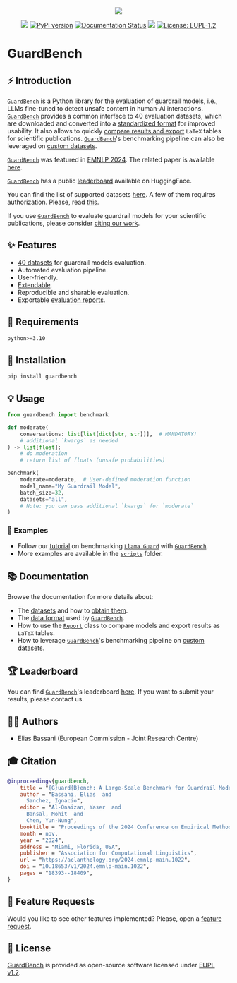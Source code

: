 <div align="center">
  <img src="https://repository-images.githubusercontent.com/837144095/8190ad0e-e9ff-4dda-9116-644d62d6b886">
</div>

<p align="center">
  <!-- Python -->
  <a href="https://www.python.org" alt="Python"><img src="https://badges.aleen42.com/src/python.svg"></a>
  <!-- Version -->
  <a href="https://pypi.org/project/guardbench/"><img src="https://img.shields.io/pypi/v/guardbench?color=light-green" alt="PyPI version"></a>
  <!-- Docs -->
  <a href="https://github.com/AmenRa/guardbench/tree/main/docs"><img src="https://img.shields.io/badge/docs-passing-<COLOR>.svg" alt="Documentation Status"></a>
  <!-- Black -->
  <a href="https://github.com/psf/black" alt="Code style: black"><img src="https://img.shields.io/badge/code%20style-black-000000.svg"></a>
  <!-- License -->
  <a href="https://interoperable-europe.ec.europa.eu/sites/default/files/custom-page/attachment/2020-03/EUPL-1.2%20EN.txt"><img src="https://img.shields.io/badge/license-EUPL-blue.svg" alt="License: EUPL-1.2"></a>
</p>

# GuardBench

## ⚡️ Introduction
[`GuardBench`](https://github.com/AmenRa/guardbench) is a Python library for the evaluation of guardrail models, i.e., LLMs fine-tuned to detect unsafe content in human-AI interactions.
[`GuardBench`](https://github.com/AmenRa/guardbench) provides a common interface to 40 evaluation datasets, which are downloaded and converted into a [standardized format](docs/data_format.md) for improved usability.
It also allows to quickly [compare results and export](docs/report.md) `LaTeX` tables for scientific publications.
[`GuardBench`](https://github.com/AmenRa/guardbench)'s benchmarking pipeline can also be leveraged on [custom datasets](docs/custom_dataset.md).

[`GuardBench`](https://github.com/AmenRa/guardbench) was featured in [EMNLP 2024](https://2024.emnlp.org).
The related paper is available [here](https://aclanthology.org/2024.emnlp-main.1022.pdf).

[`GuardBench`](https://github.com/AmenRa/guardbench) has a public [leaderboard](https://huggingface.co/spaces/AmenRa/guardbench-leaderboard) available on HuggingFace.

You can find the list of supported datasets [here](docs/datasets.md).
A few of them requires authorization. Please, read [this](docs/get_datasets.md).

If you use [`GuardBench`](https://github.com/AmenRa/guardbench) to evaluate guardrail models for your scientific publications, please consider [citing our work](#-citation).

## ✨ Features
- [40 datasets](docs/datasets.md) for guardrail models evaluation.
- Automated evaluation pipeline.
- User-friendly.
- [Extendable](docs/custom_dataset.md).
- Reproducible and sharable evaluation.
- Exportable [evaluation reports](docs/report.md).

## 🔌 Requirements
```bash
python>=3.10
```

## 💾 Installation 
```bash
pip install guardbench
```

## 💡 Usage
```python
from guardbench import benchmark

def moderate(
    conversations: list[list[dict[str, str]]],  # MANDATORY!
    # additional `kwargs` as needed
) -> list[float]:
    # do moderation
    # return list of floats (unsafe probabilities)

benchmark(
    moderate=moderate,  # User-defined moderation function
    model_name="My Guardrail Model",
    batch_size=32,
    datasets="all", 
    # Note: you can pass additional `kwargs` for `moderate`
)
```

### 📖 Examples
- Follow our [tutorial](docs/llama_guard.md) on benchmarking [`Llama Guard`](https://arxiv.org/pdf/2312.06674) with [`GuardBench`](https://github.com/AmenRa/guardbench).
- More examples are available in the [`scripts`](scripts/effectiveness) folder.

## 📚 Documentation
Browse the documentation for more details about:
- The [datasets](docs/datasets.md) and how to [obtain them](docs/get_datasets.md).
- The [data format](data_format.md) used by [`GuardBench`](https://github.com/AmenRa/guardbench).
- How to use the [`Report`](docs/report.md) class to compare models and export results as `LaTeX` tables.
- How to leverage [`GuardBench`](https://github.com/AmenRa/guardbench)'s benchmarking pipeline on [custom datasets](docs/custom_dataset.md).

## 🏆 Leaderboard
You can find [`GuardBench`](https://github.com/AmenRa/guardbench)'s leaderboard [here](https://huggingface.co/spaces/AmenRa/guardbench-leaderboard). If you want to submit your results, please contact us.
<!-- All results can be reproduced using the provided [`scripts`](scripts/effectiveness).   -->

## 👨‍💻 Authors
- Elias Bassani (European Commission - Joint Research Centre)

## 🎓 Citation
```bibtex
@inproceedings{guardbench,
    title = "{G}uard{B}ench: A Large-Scale Benchmark for Guardrail Models",
    author = "Bassani, Elias  and
      Sanchez, Ignacio",
    editor = "Al-Onaizan, Yaser  and
      Bansal, Mohit  and
      Chen, Yun-Nung",
    booktitle = "Proceedings of the 2024 Conference on Empirical Methods in Natural Language Processing",
    month = nov,
    year = "2024",
    address = "Miami, Florida, USA",
    publisher = "Association for Computational Linguistics",
    url = "https://aclanthology.org/2024.emnlp-main.1022",
    doi = "10.18653/v1/2024.emnlp-main.1022",
    pages = "18393--18409",
}
```

## 🎁 Feature Requests
Would you like to see other features implemented? Please, open a [feature request](https://github.com/AmenRa/guardbench/issues/new?assignees=&labels=enhancement&template=feature_request.md&title=%5BFeature+Request%5D+title).

## 📄 License
[GuardBench](https://github.com/AmenRa/guardbench) is provided as open-source software licensed under [EUPL v1.2](https://github.com/AmenRa/guardbench/blob/master/LICENSE).
